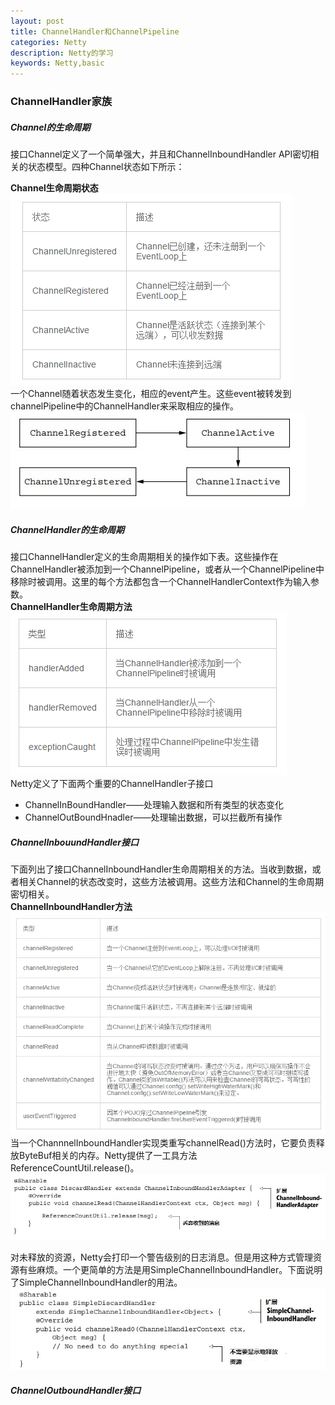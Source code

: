 ```yaml
---
layout: post
title: ChannelHandler和ChannelPipeline
categories: Netty
description: Netty的学习
keywords: Netty,basic
---
```


### ChannelHandler家族
##### Channel的生命周期
接口Channel定义了一个简单强大，并且和ChannelInboundHandler API密切相关的状态模型。四种Channel状态如下所示：

**Channel生命周期状态**  
![Channel生命周期状态-1](/images/posts/netty/Channel生命周期状态.png)   
一个Channel随着状态发生变化，相应的event产生。这些event被转发到channelPipeline中的ChannelHandler来采取相应的操作。  
![Channel状态模型-1](/images/posts/netty/Channel状态模型.png)   

##### ChannelHandler的生命周期
接口ChannelHandler定义的生命周期相关的操作如下表。这些操作在ChannelHandler被添加到一个ChannelPipeline，或者从一个ChannelPipeline中移除时被调用。这里的每个方法都包含一个ChannelHandlerContext作为输入参数。  
**ChannelHandler生命周期方法**  
![ChannelHandler生命周期方法-1](/images/posts/netty/ChannelHandler生命周期方法.png )  
Netty定义了下面两个重要的ChannelHandler子接口  

* ChannelInBoundHandler——处理输入数据和所有类型的状态变化  
* ChannelOutBoundHnadler——处理输出数据，可以拦截所有操作  

##### ChannelInbouundHandler接口
下面列出了接口ChannelInboundHandler生命周期相关的方法。当收到数据，或者相关Channel的状态改变时，这些方法被调用。这些方法和Channel的生命周期密切相关。  
**ChannelInboundHandler方法** 
![ChannelInboundHandler方法-1](/images/posts/netty/ChannelInboundHandler方法.png)   
当一个ChannnelInboundHandler实现类重写channelRead()方法时，它要负责释放ByteBuf相关的内存。Netty提供了一工具方法ReferenceCountUtil.release()。  
![ChannnelInboundHandler-1](/images/posts/netty/ChannnelInboundHandler.png)  
   
对未释放的资源，Netty会打印一个警告级别的日志消息。但是用这种方式管理资源有些麻烦。一个更简单的方法是用SimpleChannelInboundHandler。下面说明了SimpleChannelInboundHandler的用法。  
![SimpleChannelInboundHandler-1](/images/posts/netty/SimpleChannelInboundHandler.png)  
##### ChannelOutboundHandler接口

   




